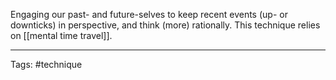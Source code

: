 Engaging our past- and future-selves to keep recent events (up- or downticks) in perspective, and think (more) rationally.
This technique relies on [[mental time travel]].

---------------
Tags: #technique 